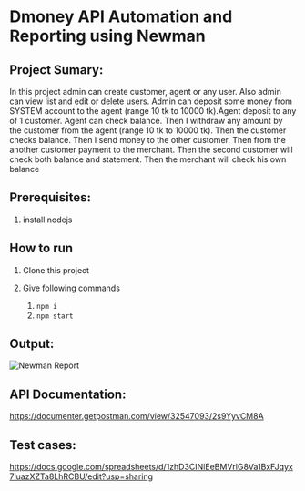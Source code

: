 # Dmoney API Automation and Reporting using Newman

## Project Sumary: 
In this project admin can create customer, agent or any user. Also admin can view list and edit or delete users. Admin can deposit some money from SYSTEM account to the agent (range 10 tk to 10000 tk).Agent deposit to any of 1 customer. Agent can check balance. 
Then I withdraw any amount by the customer from the agent (range 10 tk to 10000 tk). Then the customer checks balance. Then I send money to the other customer. Then from the another customer payment to the merchant. Then the second customer will check 
both balance and statement. Then the merchant will check his own balance


## Prerequisites:
1. install nodejs

## How to run
1. Clone this project
2. Give following commands
   
   1. ``` npm i ```
   2. ``` npm start ```

## Output:
![Newman Report](https://github.com/Moynul03141/Assignment-on-Postman/assets/81030756/7008d3c4-f36b-46dd-819e-b385c7b17c57)


## API Documentation:
https://documenter.getpostman.com/view/32547093/2s9YyvCM8A

## Test cases:
https://docs.google.com/spreadsheets/d/1zhD3CINlEeBMVrlG8Va1BxFJqyx7luazXZTa8LhRCBU/edit?usp=sharing
